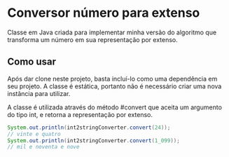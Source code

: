 # Conversor número para extenso

Classe em Java criada para implementar minha versão do algoritmo que transforma um número em sua representação por extenso.

## Como usar

Após dar clone neste projeto, basta incluí-lo como uma dependência em seu projeto. A classe é estática, portanto não é necessário criar uma nova instância para utilizar.

A classe é utilizada através do método #convert que aceita um argumento do tipo int, e retorna a representação por extenso.

``````Java
System.out.println(int2stringConverter.convert(24));
// vinte e quatro
System.out.println(int2stringConverter.convert(1_099));
// mil e noventa e nove
````````

